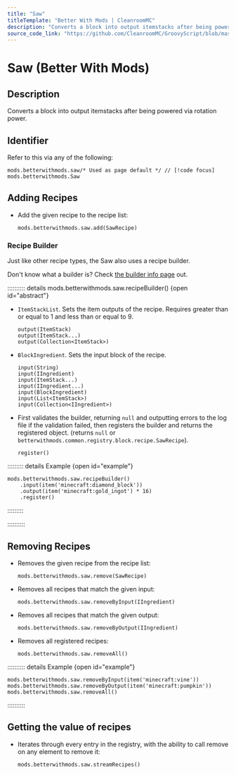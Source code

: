 ```yaml
---
title: "Saw"
titleTemplate: "Better With Mods | CleanroomMC"
description: "Converts a block into output itemstacks after being powered via rotation power."
source_code_link: "https://github.com/CleanroomMC/GroovyScript/blob/master/src/main/java/com/cleanroommc/groovyscript/compat/mods/betterwithmods/Saw.java"
---
```


# Saw (Better With Mods)

## Description

Converts a block into output itemstacks after being powered via rotation power.

## Identifier

Refer to this via any of the following:

```groovy:no-line-numbers {1}
mods.betterwithmods.saw/* Used as page default */ // [!code focus]
mods.betterwithmods.Saw
```


## Adding Recipes

- Add the given recipe to the recipe list:

    ```groovy:no-line-numbers
    mods.betterwithmods.saw.add(SawRecipe)
    ```


### Recipe Builder

Just like other recipe types, the Saw also uses a recipe builder.

Don't know what a builder is? Check [the builder info page](../../getting_started/builder.md) out.

:::::::::: details mods.betterwithmods.saw.recipeBuilder() {open id="abstract"}
- `ItemStackList`. Sets the item outputs of the recipe. Requires greater than or equal to 1 and less than or equal to 9.

    ```groovy:no-line-numbers
    output(ItemStack)
    output(ItemStack...)
    output(Collection<ItemStack>)
    ```

- `BlockIngredient`. Sets the input block of the recipe.

    ```groovy:no-line-numbers
    input(String)
    input(IIngredient)
    input(ItemStack...)
    input(IIngredient...)
    input(BlockIngredient)
    input(List<ItemStack>)
    input(Collection<IIngredient>)
    ```

- First validates the builder, returning `null` and outputting errors to the log file if the validation failed, then registers the builder and returns the registered object. (returns `null` or `betterwithmods.common.registry.block.recipe.SawRecipe`).

    ```groovy:no-line-numbers
    register()
    ```

::::::::: details Example {open id="example"}
```groovy:no-line-numbers
mods.betterwithmods.saw.recipeBuilder()
    .input(item('minecraft:diamond_block'))
    .output(item('minecraft:gold_ingot') * 16)
    .register()
```

:::::::::

::::::::::

## Removing Recipes

- Removes the given recipe from the recipe list:

    ```groovy:no-line-numbers
    mods.betterwithmods.saw.remove(SawRecipe)
    ```

- Removes all recipes that match the given input:

    ```groovy:no-line-numbers
    mods.betterwithmods.saw.removeByInput(IIngredient)
    ```

- Removes all recipes that match the given output:

    ```groovy:no-line-numbers
    mods.betterwithmods.saw.removeByOutput(IIngredient)
    ```

- Removes all registered recipes:

    ```groovy:no-line-numbers
    mods.betterwithmods.saw.removeAll()
    ```

:::::::::: details Example {open id="example"}
```groovy:no-line-numbers
mods.betterwithmods.saw.removeByInput(item('minecraft:vine'))
mods.betterwithmods.saw.removeByOutput(item('minecraft:pumpkin'))
mods.betterwithmods.saw.removeAll()
```

::::::::::

## Getting the value of recipes

- Iterates through every entry in the registry, with the ability to call remove on any element to remove it:

    ```groovy:no-line-numbers
    mods.betterwithmods.saw.streamRecipes()
    ```
